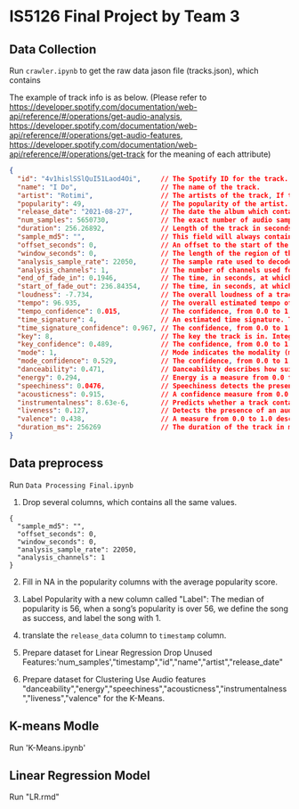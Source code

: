 # IS5126 Final Project by Team 3

## Data Collection
Run `crawler.ipynb` to get the raw data jason file (tracks.json), which contains

The example of track info is as below. (Please refer to https://developer.spotify.com/documentation/web-api/reference/#/operations/get-audio-analysis, https://developer.spotify.com/documentation/web-api/reference/#/operations/get-audio-features, https://developer.spotify.com/documentation/web-api/reference/#/operations/get-track for the meaning of each attribute)

```json
{
  "id": "4v1hislSSlQuI51Laod4Oi",     // The Spotify ID for the track.
  "name": "I Do",                     // The name of the track.
  "artist": "Rotimi",                 // The artists of the track, If there are multiple artists, their names will be connected with '&'.
  "popularity": 49,                   // The popularity of the artist. The value will be between 0 and 100, with 100 being the most popular. The artist's popularity is calculated from the popularity of all the artist's tracks.
  "release_date": "2021-08-27",       // The date the album which contains the track was first released.
  "num_samples": 5650730,             // The exact number of audio samples analyzed from this track.
  "duration": 256.26892,              // Length of the track in seconds.
  "sample_md5": "",                   // This field will always contain the empty string.
  "offset_seconds": 0,                // An offset to the start of the region of the track that was analyzed. (As the entire track is analyzed, this should always be 0.)
  "window_seconds": 0,                // The length of the region of the track was analyzed, if a subset of the track was analyzed. (As the entire track is analyzed, this should always be 0.)
  "analysis_sample_rate": 22050,      // The sample rate used to decode and analyze this track. May differ from the actual sample rate of this track available on Spotify.
  "analysis_channels": 1,             // The number of channels used for analysis. If 1, all channels are summed together to mono before analysis.
  "end_of_fade_in": 0.1946,           // The time, in seconds, at which the track's fade-in period ends. If the track has no fade-in, this will be 0.0.
  "start_of_fade_out": 236.84354,     // The time, in seconds, at which the track's fade-out period starts. If the track has no fade-out, this should match the track's length.
  "loudness": -7.734,                 // The overall loudness of a track in decibels (dB). Loudness values are averaged across the entire track and are useful for comparing relative loudness of tracks. Loudness is the quality of a sound that is the primary psychological correlate of physical strength (amplitude). Values typically range between -60 and 0 db.
  "tempo": 96.935,                    // The overall estimated tempo of a track in beats per minute (BPM). In musical terminology, tempo is the speed or pace of a given piece and derives directly from the average beat duration.
  "tempo_confidence": 0.015,          // The confidence, from 0.0 to 1.0, of the reliability of the tempo.
  "time_signature": 4,                // An estimated time signature. The time signature (meter) is a notational convention to specify how many beats are in each bar (or measure). The time signature ranges from 3 to 7 indicating time signatures of "3/4", to "7/4".
  "time_signature_confidence": 0.967, // The confidence, from 0.0 to 1.0, of the reliability of the time_signature.
  "key": 8,                           // The key the track is in. Integers map to pitches using standard Pitch Class notation. E.g. 0 = C, 1 = C♯/D♭, 2 = D, and so on. If no key was detected, the value is -1.
  "key_confidence": 0.489,            // The confidence, from 0.0 to 1.0, of the reliability of the key.
  "mode": 1,                          // Mode indicates the modality (major or minor) of a track, the type of scale from which its melodic content is derived. Major is represented by 1 and minor is 0.
  "mode_confidence": 0.529,           // The confidence, from 0.0 to 1.0, of the reliability of the mode.
  "danceability": 0.471,              // Danceability describes how suitable a track is for dancing based on a combination of musical elements including tempo, rhythm stability, beat strength, and overall regularity. A value of 0.0 is least danceable and 1.0 is most danceable.
  "energy": 0.294,                    // Energy is a measure from 0.0 to 1.0 and represents a perceptual measure of intensity and activity. Typically, energetic tracks feel fast, loud, and noisy. For example, death metal has high energy, while a Bach prelude scores low on the scale. Perceptual features contributing to this attribute include dynamic range, perceived loudness, timbre, onset rate, and general entropy.
  "speechiness": 0.0476,              // Speechiness detects the presence of spoken words in a track. The more exclusively speech-like the recording (e.g. talk show, audio book, poetry), the closer to 1.0 the attribute value. Values above 0.66 describe tracks that are probably made entirely of spoken words. Values between 0.33 and 0.66 describe tracks that may contain both music and speech, either in sections or layered, including such cases as rap music. Values below 0.33 most likely represent music and other non-speech-like tracks.
  "acousticness": 0.915,              // A confidence measure from 0.0 to 1.0 of whether the track is acoustic. 1.0 represents high confidence the track is acoustic.
  "instrumentalness": 8.63e-6,        // Predicts whether a track contains no vocals. "Ooh" and "aah" sounds are treated as instrumental in this context. Rap or spoken word tracks are clearly "vocal". The closer the instrumentalness value is to 1.0, the greater likelihood the track contains no vocal content. Values above 0.5 are intended to represent instrumental tracks, but confidence is higher as the value approaches 1.0.
  "liveness": 0.127,                  // Detects the presence of an audience in the recording. Higher liveness values represent an increased probability that the track was performed live. A value above 0.8 provides strong likelihood that the track is live.
  "valence": 0.438,                   // A measure from 0.0 to 1.0 describing the musical positiveness conveyed by a track. Tracks with high valence sound more positive (e.g. happy, cheerful, euphoric), while tracks with low valence sound more negative (e.g. sad, depressed, angry).
  "duration_ms": 256269               // The duration of the track in milliseconds.
}
```

## Data preprocess
Run `Data Processing Final.ipynb`
1. Drop several columns, which contains all the same values.
```
{
  "sample_md5": "",
  "offset_seconds": 0,
  "window_seconds": 0,
  "analysis_sample_rate": 22050,
  "analysis_channels": 1
}
```
2. Fill in NA in the popularity columns with the average popularity score.

3. Label Popularity with a new column called "Label": 
The median of popularity is 56, when a song’s popularity is over 56, we define the song as success, and label the song with 1.

4. translate the `release_data` column to `timestamp` column.

5. Prepare dataset for Linear Regression
Drop Unused Features:'num_samples',"timestamp","id","name","artist","release_date"

6. Prepare dataset for Clustering
Use Audio features "danceability","energy","speechiness","acousticness","instrumentalness","liveness","valence" for the K-Means.

## K-means Modle
Run 'K-Means.ipynb'

## Linear Regression Model
Run "LR.rmd"